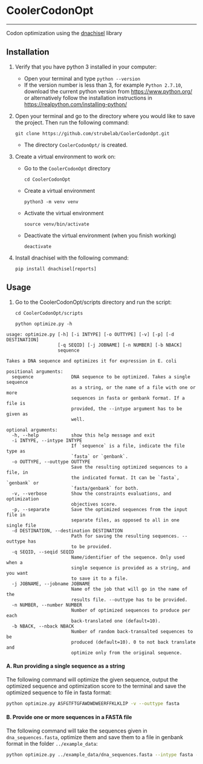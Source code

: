 # CoolerCodonOpt
---
Codon optimization using the [dnachisel](https://pypi.org/project/dnachisel/) library

## Installation

1. Verify that you have python 3 installed in your computer:
   
   - Open your terminal and type `python --version`
   - If the version number is less than 3, for example `Python 2.7.10`, download the current python version from https://www.python.org/ or alternatively follow the installation instructions in https://realpython.com/installing-python/
   
   
2. Open your terminal and go to the directory where you would like to save the project. Then run the following command: 

   `git clone https://github.com/strubelab/CoolerCodonOpt.git`
   
   - The directory `CoolerCodonOpt/` is created.
   
   
3. Create a virtual environment to work on:

   - Go to the `CoolerCodonOpt` directory
   
     `cd CoolerCodonOpt`
   
   - Create a virtual environment
      
     `python3 -m venv venv`
   
   - Activate the virtual environment
   
     `source venv/bin/activate`
   
   - Deactivate the virtual environment (when you finish working)
   
     `deactivate`
   
   
4. Install dnachisel with the following command:

   `pip install dnachisel[reports]`
   

## Usage

1. Go to the CoolerCodonOpt/scripts directory and run the script:

   `cd CoolerCodonOpt/scripts`
   
   `python optimize.py -h`
   
   
```
usage: optimize.py [-h] [-i INTYPE] [-o OUTTYPE] [-v] [-p] [-d DESTINATION]
                   [-q SEQID] [-j JOBNAME] [-n NUMBER] [-b NBACK]
                   sequence

Takes a DNA sequence and optimizes it for expression in E. coli

positional arguments:
  sequence              DNA sequence to be optimized. Takes a single sequence
                        as a string, or the name of a file with one or more
                        sequences in fasta or genbank format. If a file is
                        provided, the --intype argument has to be given as
                        well.

optional arguments:
  -h, --help            show this help message and exit
  -i INTYPE, --intype INTYPE
                        If `sequence` is a file, indicate the file type as
                        `fasta` or `genbank`.
  -o OUTTYPE, --outtype OUTTYPE
                        Save the resulting optimized sequences to a file, in
                        the indicated format. It can be `fasta`, `genbank` or
                        `fasta/genbank` for both.
  -v, --verbose         Show the constraints evaluations, and optimization
                        objectives score.
  -p, --separate        Save the optimized sequences from the input file in
                        separate files, as opposed to all in one single file
  -d DESTINATION, --destination DESTINATION
                        Path for saving the resulting sequences. --outtype has
                        to be provided.
  -q SEQID, --seqid SEQID
                        Name/identifier of the sequence. Only used when a
                        single sequence is provided as a string, and you want
                        to save it to a file.
  -j JOBNAME, --jobname JOBNAME
                        Name of the job that will go in the name of the
                        results file. --outtype has to be provided.
  -n NUMBER, --number NUMBER
                        Number of optimized sequences to produce per each
                        back-translated one (default=10).
  -b NBACK, --nback NBACK
                        Number of random back-transalted sequences to be
                        produced (default=10). 0 to not back translate and
                        optimize only from the original sequence.
```

#### A. Run providing a single sequence as a string

The following command will optimize the given sequence, output the optimized sequence and optimization score to the terminal and save the optimized sequence to file in fasta format:

``` bash
python optimize.py ASFGTFTGFAWDWDWEERFFKLKLIP -v --outtype fasta
```

#### B. Provide one or more sequences in a FASTA file

The following command will take the sequences given in `dna_sequences.fasta`, optimize them and save them to a file in genbank format in the folder `../example_data`:

``` bash
python optimize.py ../example_data/dna_sequences.fasta --intype fasta --outtype genbank --destination ../example_data
```
